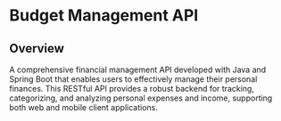 # Budget Management API

## Overview

A comprehensive financial management API developed with Java and Spring Boot that enables users to effectively manage their personal finances. This RESTful API provides a robust backend for tracking, categorizing, and analyzing personal expenses and income, supporting both web and mobile client applications.

